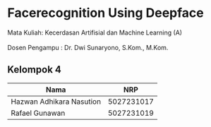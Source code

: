 # Facerecognition Using Deepface

Mata Kuliah: Kecerdasan Artifisial dan Machine Learning (A) <br> <br>
Dosen Pengampu : Dr. Dwi Sunaryono, S.Kom., M.Kom. <br>

## Kelompok 4
| Nama                     | NRP        |
| ------------------------ | ---------- |
| Hazwan Adhikara Nasution | 5027231017 |
| Rafael Gunawan | 5027231019 |
